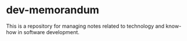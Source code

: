 # dev-memorandum
This is a repository for managing notes related to technology and know-how in software development.
